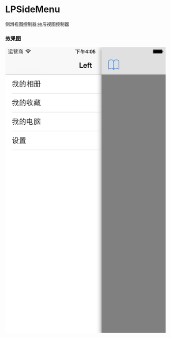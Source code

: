 # LPSideMenu
侧滑视图控制器;抽屉视图控制器

### 效果图
![ScreenShot][ScreenShot]

[ScreenShot]:https://github.com/iOSSer/LPSideMenu/blob/master/LPSideMenuDemo/LPSideMenuDemo/iOS%20Simulator%20Screen%20Shot%202015%E5%B9%B48%E6%9C%8828%E6%97%A5%20%E4%B8%8B%E5%8D%884.05.50.png "ScreenShot"
